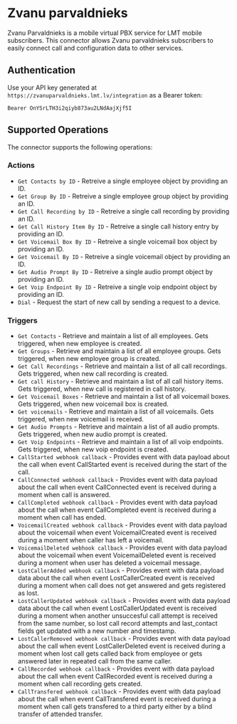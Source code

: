 # Zvanu parvaldnieks

Zvanu Parvaldnieks is a mobile virtual PBX service for LMT mobile subscribers.
This connector allows Zvanu parvaldnieks subscribers to easily connect call and configuration data to other services.

## Authentication 

Use your API key generated at `https://zvanuparvaldnieks.lmt.lv/integration` as a Bearer token:

```
Bearer OnYSrLTH3i2qiyb873au2LNdAajXjf5I
```

## Supported Operations

The connector supports the following operations:
### Actions
* `Get Contacts by ID` - Retreive a single employee object by providing an ID.
* `Get Group By ID` - Retreive a single employee group object by providing an ID.
* `Get Call Recording by ID` - Retreive a single call recording by providing an ID.
* `Get Call History Item By ID` - Retreive a single call history entry by providing an ID.
* `Get Voicemail Box By ID` - Retreive a single voicemail box object by providing an ID.
* `Get Voicemail By ID` - Retreive a single voicemail object by providing an ID.
* `Get Audio Prompt By ID` - Retreive a single audio prompt object by providing an ID.
* `Get Voip Endpoint By ID` - Retreive a single voip endpoint object by providing an ID.
* `Dial` - Request the start of new call by sending a request to a device.
### Triggers
* `Get Contacts` - Retrieve and maintain a list of all employees. Gets triggered, when new employee is created.
* `Get Groups` - Retrieve and maintain a list of all employee groups. Gets triggered, when new employee group is created.
* `Get Call Recordings` - Retrieve and maintain a list of all call recordings. Gets triggered, when new call recording is created.
* `Get call History` - Retrieve and maintain a list of all call history items. Gets triggered, when new call is registered in call history.
* `Get Voicemail Boxes` - Retrieve and maintain a list of all voicemail boxes. Gets triggered, when new voicemail box is created.
* `Get voicemails` - Retrieve and maintain a list of all voicemails. Gets triggered, when new voicemail is received.
* `Get Audio Prompts` - Retrieve and maintain a list of all audio prompts. Gets triggered, when new audio prompt is created.
* `Get Voip Endpoints` - Retrieve and maintain a list of all voip endpoints. Gets triggered, when new voip endpoint is created.
* `CallStarted webhook callback` - Provides event with data payload about the call when event CallStarted event is received during the start of the call.
* `CallConnected webhook callback` - Provides event with data payload about the call when event CallConnected event is received during a moment when call is answered.
* `CallCompleted webhook callback` - Provides event with data payload about the call when event CallCompleted event is received during a moment when call has ended.
* `VoicemailCreated webhook callback` - Provides event with data payload about the voicemail when event VoicemailCreated event is received during a moment when caller has left a voicemail.
* `VoicemailDeleted webhook callback` - Provides event with data payload about the voicemail when event VoicemailDeleted event is received during a moment when user has deleted a voicemail message.
* `LostCallerAdded webhook callback` - Provides event with data payload data about the call when event LostCallerCreated event is received during a moment when call does not get answered and gets registered as lost.
* `LostCallerUpdated webhook callback` - Provides event with data payload data about the call when event LostCallerUpdated event is received during a moment when another unsuccesful call attempt is received from the same number, so lost call record attempts and last_contact fields get updated with a new number and timestamp.
* `LostCallerRemoved webhook callback` - Provides event with data payload about the call when event LostCallerDeleted event is received during a moment when lost call gets called back from employee or gets answered later in repeated call from the same caller.
* `CallRecorded webhook callback` - Provides event with data payload about the call when event CallRecorded event is received during a moment when call recording gets created.
* `CallTransfered webhook callback` - Provides event with data payload about the call when event CallTransfered event is received during a moment when call gets transfered to a third party either by a blind transfer of attended transfer.